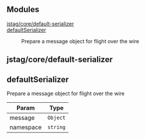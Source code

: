 ## Modules

<dl>
<dt><a href="#module_jstag/core/default-serializer">jstag/core/default-serializer</a></dt>
<dd></dd>
<dt><a href="#module_defaultSerializer">defaultSerializer</a></dt>
<dd><p>Prepare a message object for flight over the wire</p>
</dd>
</dl>

<a name="module_jstag/core/default-serializer"></a>

## jstag/core/default-serializer
<a name="module_defaultSerializer"></a>

## defaultSerializer
Prepare a message object for flight over the wire


| Param | Type |
| --- | --- |
| message | <code>Object</code> | 
| namespace | <code>string</code> | 

